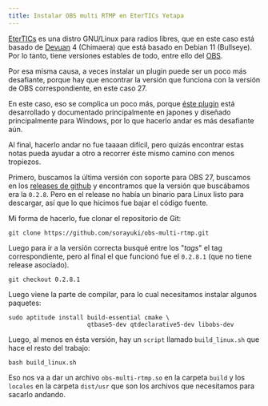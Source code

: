 ```yaml
---
title: Instalar OBS multi RTMP en EterTICs Yetapa
---
```


[EterTICs][etertics] es una distro GNU/Linux para radios libres, que en este caso está
basado de [Devuan][] 4 (Chimaera) que está basado en Debian 11 (Bullseye). Por lo
tanto, tiene versiones estables de todo, entre ello del [OBS][].

Por esa misma causa, a veces instalar un plugin puede ser un poco más
desafiante, porque hay que encontrar la versión que funciona con la versión de
OBS correspondiente, en este caso 27.

En este caso, eso se complica un poco más, porque [éste plugin][plugin] está
desarrollado y documentado principalmente en japones y diseñado principalmente
para Windows, por lo que hacerlo andar es más desafiante aún.

Al final, hacerlo andar no fue taaaan difícil, pero quizás encontrar estas
notas pueda ayudar a otro a recorrer éste mismo camino con menos tropiezos.

Primero, buscamos la última versión con soporte para OBS 27, buscamos en los
[releases de github][releases] y encontramos que la versión que buscábamos era
la `0.2.8`. Pero en el release no había un binario para Linux listo para
descargar, así que lo que hicimos fue bajar el código fuente.

Mi forma de hacerlo, fue clonar el repositorio de Git:

    git clone https://github.com/sorayuki/obs-multi-rtmp.git

Luego para ir a la versión correcta busqué entre los "_tags_" el tag
correspondiente, pero al final el que funcionó fue el `0.2.8.1` (que no tiene
release asociado).

    git checkout 0.2.8.1

Luego viene la parte de compilar, para lo cual necesitamos instalar algunos
paquetes:

    sudo aptitude install build-essential cmake \
                          qtbase5-dev qtdeclarative5-dev libobs-dev

Luego, al menos en ésta versión, hay un `script` llamado `build_linux.sh` que
hace el resto del trabajo:

    bash build_linux.sh

Eso nos va a dar un archivo `obs-multi-rtmp.so` en la carpeta `build` y los
`locales` en la carpeta `dist/usr` que son los archivos que necesitamos para
sacarlo andando.

[etertics]: https://gnuetertics.org/
[OBS]: https://obsproject.com/es
[Devuan]: https://www.devuan.org/
[plugin]: https://sorayuki.github.io/obs-multi-rtmp/
[releases]: https://github.com/sorayuki/obs-multi-rtmp/releases
